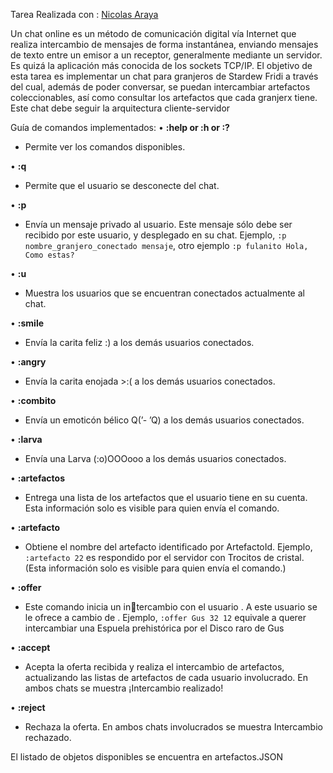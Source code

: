 Tarea Realizada con : [Nicolas Araya](https://github.com/NicolasAraya932)

Un chat online es un método de comunicación digital vía Internet que realiza intercambio de mensajes de forma instantánea, enviando mensajes de texto entre un emisor a un receptor, generalmente
mediante un servidor. Es quizá la aplicación más conocida de los sockets TCP/IP.
El objetivo de esta tarea es implementar un chat para granjeros de Stardew Fridi a través del cual, además de poder conversar, se puedan intercambiar artefactos coleccionables, 
así como consultar los artefactos que cada granjerx tiene. Este chat debe seguir la arquitectura cliente-servidor


Guía de comandos implementados:
• **:help or :h or :?** 
  - Permite ver los comandos disponibles.

• **:q** 
  - Permite que el usuario se desconecte del chat.
    
• **:p <Identificador> <Mensaje>**
  - Envía un mensaje privado al usuario. Este mensaje sólo debe ser recibido por este usuario, y desplegado en su chat. Ejemplo, `:p nombre_granjero_conectado mensaje`, otro ejemplo `:p fulanito Hola, Como estas?`
             
• **:u** 
  - Muestra los usuarios que se encuentran conectados actualmente al chat.
     
• **:smile** 
  - Envía la carita feliz :) a los demás usuarios conectados.
     
• **:angry** 
  - Envía la carita enojada >:( a los demás usuarios conectados. 

• **:combito** 
  - Envía un emoticón bélico Q(’- ’Q) a los demás usuarios conectados. 

• **:larva** 
  - Envía una Larva (:o)OOOooo a los demás usuarios conectados.
    
• **:artefactos**
  - Entrega una lista de los artefactos que el usuario tiene en su cuenta. Esta información solo es visible para quien envía el comando.

• **:artefacto <ArtefactoId>**
  - Obtiene el nombre del artefacto identificado por ArtefactoId. Ejemplo, `:artefacto 22` es respondido por el servidor con Trocitos de cristal. (Esta información solo es visible para quien envía el comando.)

• **:offer <Identificador> <MiArtefactoId> <SuArtefactoId>**
  - Este comando inicia un intercambio con el usuario <Identificador>. A este usuario se le ofrece <MiArtefactoId> a cambio de <SuArtefactoId>. Ejemplo, `:offer Gus 32 12` equivale a querer intercambiar una Espuela prehistórica por el Disco raro de Gus

• **:accept**
  - Acepta la oferta recibida y realiza el intercambio de artefactos, actualizando las listas de artefactos de cada usuario involucrado. En ambos chats se muestra ¡Intercambio realizado!

• **:reject**
  - Rechaza la oferta. En ambos chats involucrados se muestra Intercambio rechazado.

El listado de objetos disponibles se encuentra en  artefactos.JSON

